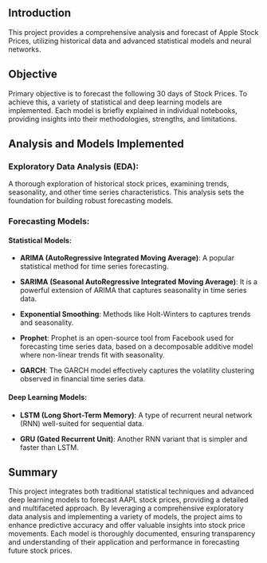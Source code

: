 ## Introduction

This project provides a comprehensive analysis and forecast of Apple Stock Prices, utilizing historical data and advanced statistical models and neural networks.

## Objective

Primary objective is to forecast the following 30 days of Stock Prices. To achieve this, a variety of statistical and deep learning models are implemented. Each model is briefly explained in individual notebooks, providing insights into their methodologies, strengths, and limitations.

## Analysis and Models Implemented

### Exploratory Data Analysis (EDA):

A thorough exploration of historical stock prices, examining trends, seasonality, and other time series characteristics. This analysis sets the foundation for building robust forecasting models.

### Forecasting Models:

#### Statistical Models:
* **ARIMA (AutoRegressive Integrated Moving Average)**: A popular statistical method for time series forecasting.

* **SARIMA (Seasonal AutoRegressive Integrated Moving Average)**: It is a powerful extension of ARIMA that captures seasonality in time series data.

* **Exponential Smoothing**: Methods like Holt-Winters to captures trends and seasonality.

* **Prophet**: Prophet is an open-source tool from Facebook used for forecasting time series data, based on a decomposable additive model where non-linear trends fit with seasonality.

* **GARCH**: The GARCH model effectively captures the volatility clustering observed in financial time series data.

#### Deep Learning Models:
* **LSTM (Long Short-Term Memory)**: A type of recurrent neural network (RNN) well-suited for sequential data.

* **GRU (Gated Recurrent Unit)**: Another RNN variant that is simpler and faster than LSTM.

## Summary

This project integrates both traditional statistical techniques and advanced deep learning models to forecast AAPL stock prices, providing a detailed and multifaceted approach. By leveraging a comprehensive exploratory data analysis and implementing a variety of models, the project aims to enhance predictive accuracy and offer valuable insights into stock price movements. Each model is thoroughly documented, ensuring transparency and understanding of their application and performance in forecasting future stock prices.
